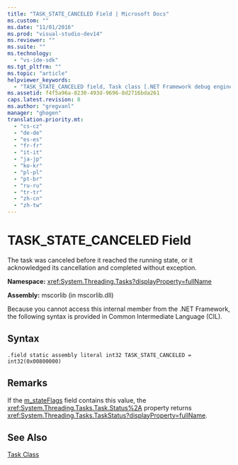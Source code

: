 ```yaml
---
title: "TASK_STATE_CANCELED Field | Microsoft Docs"
ms.custom: ""
ms.date: "11/01/2016"
ms.prod: "visual-studio-dev14"
ms.reviewer: ""
ms.suite: ""
ms.technology: 
  - "vs-ide-sdk"
ms.tgt_pltfrm: ""
ms.topic: "article"
helpviewer_keywords: 
  - "TASK_STATE_CANCELED field, Task class [.NET Framework debug engines]"
ms.assetid: f4f5a96a-8230-493d-9696-8d2716bda261
caps.latest.revision: 8
ms.author: "gregvanl"
manager: "ghogen"
translation.priority.mt: 
  - "cs-cz"
  - "de-de"
  - "es-es"
  - "fr-fr"
  - "it-it"
  - "ja-jp"
  - "ko-kr"
  - "pl-pl"
  - "pt-br"
  - "ru-ru"
  - "tr-tr"
  - "zh-cn"
  - "zh-tw"
---
```

# TASK_STATE_CANCELED Field
The task was canceled before it reached the running state, or it acknowledged its cancellation and completed without exception.  
  
 **Namespace:** <xref:System.Threading.Tasks?displayProperty=fullName>  
  
 **Assembly:** mscorlib (in mscorlib.dll)  
  
 Because you cannot access this internal member from the .NET Framework, the following syntax is provided in Common Intermediate Language (CIL).  
  
## Syntax  
  
```  
.field static assembly literal int32 TASK_STATE_CANCELED = int32(0x00800000)  
```  
  
## Remarks  
 If the [m_stateFlags](../../extensibility/debugger/m-stateflags-field.md) field contains this value, the <xref:System.Threading.Tasks.Task.Status%2A> property returns <xref:System.Threading.Tasks.TaskStatus?displayProperty=fullName>.  
  
## See Also  
 [Task Class](../../extensibility/debugger/task-class-internal-members.md)